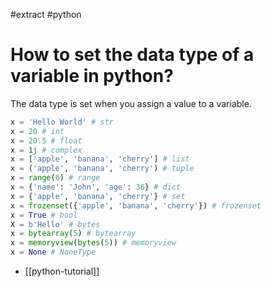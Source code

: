 #extract
#python

# How to set the data type of a variable in python?
The data type is set when you assign a value to a variable.

```python
x = 'Hello World' # str
x = 20 # int
x = 20.5 # float
x = 1j # complex
x = ['apple', 'banana', 'cherry'] # list
x = ('apple', 'banana', 'cherry') # tuple
x = range(6) # range
x = {'name': 'John', 'age': 36} # dict
x = {'apple', 'banana', 'cherry'} # set
x = frozenset({'apple', 'banana', 'cherry'}) # frozenset
x = True # bool
X = b'Hello' # bytes
x = bytearray(5) # bytearray
x = memoryview(bytes(5)) # memoryview
x = None # NoneType
```

- [[python-tutorial]]
